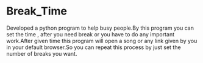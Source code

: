# Break_Time
Developed a python program to help busy people.By this program you can set the time , after you need break or you have to do any important work.After given time this program  will open a song or any  link given by you in your default browser.So you can repeat this process by just set the number of breaks you want. 
